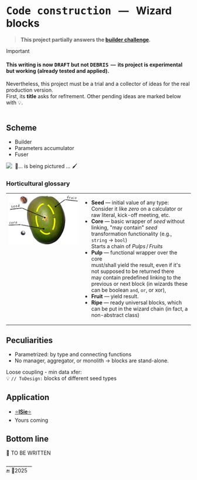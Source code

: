 ﻿# <samp>Code construction</samp> &nbsp; &mdash; &nbsp; Wizard blocks

> **This project partially answers the [builder challenge](../../../README+/techniques/README+/builders/README.md).**

> [!IMPORTANT]
>  #### This writing is now <samp>DRAFT</samp> **but not** <samp>DEBRIS</samp> &thinsp;&mdash;&thinsp; its project is experimental but working (already tested and applied).
> Nevertheless, this project must be a trial and a collector of ideas for the real production version.\
> First, its **title** asks for refiтement. Other pending ideas are marked below with 💡.\
> &nbsp;

## Scheme

+ Builder
+ Parameters accumulator
+ Fuser

<picture><img alt="&nbsp;  🚧... is being pictured ... 🖌️" src="../../../README+/_rsc/img/illus/WizConstr/Blocks-Intro.jpg" /></picture>

### Horticultural glossary

<table><tr valign="top"><td width="40%"><picture align="center"><img alt="&nbsp; Mango from orchard pic" src="../../../README+/_rsc/img/illus/WizConstr/SeedFruitCore-Intro.jpg" width="750px"></picture>
</td><td>

+ **Seed** &mdash; initial value of any type:\
Consider it like _zero_ on a calculator or raw literal, kick-off meeting, etc.
+ **Core** &mdash; basic wrapper of _seed_ without linking, 
"may contain" _seed_ transformation functionality (e.g., `string` -> `bool`)\
Starts a chain of _Pulps_&thinsp;/&thinsp;_Fruits_
+ **Pulp** &mdash; functional wrapper over the core\
must/shall yield the result, even if it's not supposed to be returned there\
may contain predefined linking to the previous or next block (in wizards these can be boolean `and`, `or`, or xor),
+ **Fruit** &mdash; yield result.
+ **Ripe** &mdash; ready universal blocks, which can be put in the wizard chain (in fact, a non-abstract class)
  
</td></tr>
</table>

## Peculiarities

+ Parametrized: by type and connecting functions
+ No manager, aggregator, or monolith -> blocks are stand-alone.

Loose coupling - min data xfer:\
💡 `// ToDesign:` blocks of different seed types

## Application

* [⭐**ISie**⭐](../../../README+/parts/_ext/ISie/README.md)
* Yours coming

## Bottom line

🚧 TO BE WRITTEN

\___________\
🔚 🌙2025
